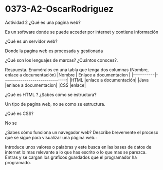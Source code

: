 # 0373-A2-OscarRodriguez
Actividad 2
¿Qué es una página web?

Es un software donde se puede acceder por internet y contiene información


¿Qué es un servidor web?

Donde la pagina web es procesada y gestionada


¿Qué son los lenguajes de marcas? ¿Cuántos conoces?. 

Respuesta. Enuméralos en una tabla que tenga dos columnas (Nombre, enlace a documentación)
|Nombre | Enlace a documentacion | 
|-----------|--------------------------------:|
|HTML |enlace a documentación|
|Java |enlace a documentacion|
|CSS |enlace|

¿Qué es HTML ? ¿Sabes cómo se estructura?

Un tipo de pagina web, no se como se estructura.

¿Qué es CSS?

No se


¿Sabes cómo funciona un navegador web? Describe brevemente el proceso que se sigue para visualizar una página web.:

Introduce unos valores o palabras y este busca en las bases de datos de internet lo mas relevante a lo que has escrito o lo que mas se parezca. Entras y se cargan los graficos guardados que el programador ha programado.


